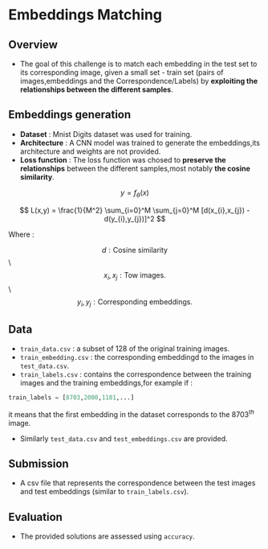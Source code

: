 # Embeddings Matching

## Overview

- The goal of this challenge is to match each embedding in the test set to its corresponding image, given a small set - train set (pairs of images,embeddings and the Correspondence/Labels) by **exploiting the relationships between the different samples**.

## Embeddings generation

- **Dataset** : Mnist Digits dataset was used for training.
- **Architecture** :  A CNN model was trained to generate the embeddings,its architecture and weights are not provided.
- **Loss function** : The loss function was chosed to **preserve the relationships** between the different samples,most notably **the cosine similarity**.

$$
y = f_{\theta}(x)
$$

$$
L(x,y) = \frac{1}{M^2} \sum_{i=0}^M \sum_{j=0}^M [d(x_{i},x_{j}) - d(y_{i},y_{j})]^2
$$

Where :

$$
d : \text{Cosine similarity}
$$ \\
$$
x_{i},x_{j} : \text{Tow images.}
$$ \\
$$
y_{i},y_{j} : \text{Corresponding embeddings.}
$$

## Data

- `train_data.csv` : a subset of 128 of the original training images.
- `train_embedding.csv` : the corresponding embeddingd to the images in `test_data.csv`.
- `train_labels.csv` : contains the correspondence between the training images and the training embeddings,for example if : 

```python
train_labels = [8703,2000,1181,...]
```

it means that the first embedding in the dataset corresponds to the $8703^{th}$ image.

- Similarly `test_data.csv` and `test_embeddings.csv` are provided.

## Submission

- A csv file that represents the correspondence between the test images and test embeddings (similar to `train_labels.csv`).

## Evaluation

- The provided solutions are assessed using `accuracy`.
